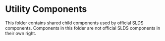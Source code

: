 # Utility Components

This folder contains shared child components used by official SLDS components. Components in this folder are not official SLDS components in their own right.
